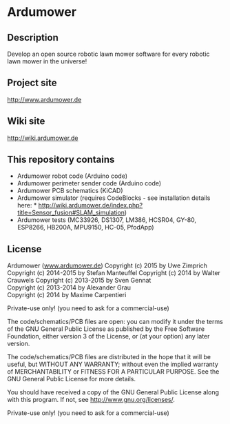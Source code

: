 # Ardumower

## Description
Develop an open source robotic lawn mower software for every robotic lawn mower in the universe!

## Project site
http://www.ardumower.de

## Wiki site
http://wiki.ardumower.de

## This repository contains
* Ardumower robot code (Arduino code)
* Ardumower perimeter sender code (Arduino code)
* Ardumower PCB schematics (KiCAD)
* Ardumower simulator (requires CodeBlocks - see installation details here: * http://wiki.ardumower.de/index.php?title=Sensor_fusion#SLAM_simulation)
* Ardumower tests (MC33926, DS1307, LM386, HCSR04, GY-80, ESP8266, HB200A, MPU9150, HC-05, PfodApp)

## License
Ardumower (www.ardumower.de)
Copyright (c) 2015 by Uwe Zimprich 
Copyright (c) 2014-2015 by Stefan Manteuffel
Copyright (c) 2014 by Walter Crauwels
Copyright (c) 2013-2015 by Sven Gennat    
Copyright (c) 2013-2014 by Alexander Grau  
Copyright (c) 2014 by Maxime Carpentieri    

Private-use only! (you need to ask for a commercial-use)
 
The code/schematics/PCB files are open: you can modify it under the terms of the 
GNU General Public License as published by the Free Software Foundation, 
either version 3 of the License, or (at your option) any later version.

The code/schematics/PCB files are distributed in the hope that it will be useful,
but WITHOUT ANY WARRANTY; without even the implied warranty of
MERCHANTABILITY or FITNESS FOR A PARTICULAR PURPOSE.  See the
GNU General Public License for more details.

You should have received a copy of the GNU General Public License
along with this program.  If not, see <http://www.gnu.org/licenses/>.

Private-use only! (you need to ask for a commercial-use)

